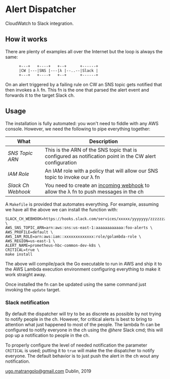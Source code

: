 # Alert Dispatcher

CloudWatch to Slack integration.

## How it works

There are plenty of examples all over the Internet but the loop is
always the same:

          +---+   +----+   +--+      +------+
          |CW |---|SNS |---|λ |--..--|Slack |
          +---+   +----+   +--+      +------+

On an alert triggered by a failing rule on CW an SNS topic gets
notified that then invokes a λ fn. This fn is the one that parsed the
alert event and forwards it to the target Slack ch.

## Usage

The installation is fully automated: you won't need to fiddle with any
AWS console. However, we need the following to pipe everything
together:

| What | Description |
|------|-------------|
| *SNS Topic ARN* | This is the ARN of the SNS topic that is configured as notification point in the CW alert configuration |
| *IAM Role* | An IAM role with a policy that will allow our SNS topic to invoke our λ fn |
| *Slack Ch Webhook* | You need to create an [incoming webhook](https://api.slack.com/incoming-webhooks) to allow the λ fn to push messages in the ch |

A `Makefile` is provided that automates everything. For example,
assuming we have all the above we can install the function with:

```shell
SLACK_CH_WEBHOOK=https://hooks.slack.com/services/xxxxx/yyyyyyy/zzzzzzzzzzzzzzzzzz \
AWS_SNS_TOPIC_ARN=arn:aws:sns:us-east-1:aaaaaaaaaaaa:foo-alerts \
AWS_PROFILE=default \
AWS_IAM_ROLE=arn:aws:iam::xxxxxxxxxxxxx:role/golambda-role \
AWS_REGION=us-east-1 \
ALERT_NAME=prometheus-hbc-common-dev-k8s \
CRITICAL=true \
make install
```

The above will compile/pack the Go executable to run in AWS and ship
it to the AWS Lambda execution environment configuring everything to
make it work straight away.

Once installed the fn can be updated using the same command just
invoking the `update` target.

### Slack notification

By default the dispatcher will try to be as discrete as possible by
not trying to notify people in the ch. However, for critical alerts is
best to bring to attention what just happened to most of the
people. The lambda fn can be configured to notify everyone in the ch
using the *@here* Slack cmd; this will pop up a notification to people
in the ch.

To properly configure the level of needed notification the parameter
`CRITICAL` is used; putting it to `true` will make the the dispatcher
to notify everyone. The default behavior is to just push the alert in
the ch wout any notification.

ugo.matrangolo@gmail.com
Dublin, 2019
